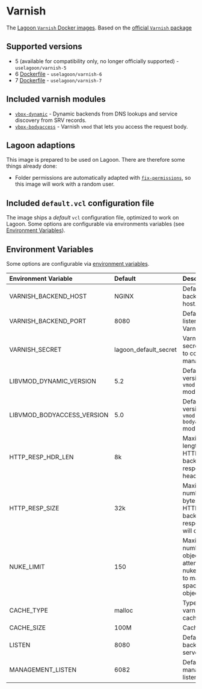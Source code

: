 # Varnish

The [Lagoon `Varnish` Docker images](https://github.com/uselagoon/lagoon-images/blob/main/images/varnish). Based on the [official `Varnish` package](https://hub.docker.com/_/varnish)

## Supported versions

* 5 \(available for compatibility only, no longer officially supported\) - `uselagoon/varnish-5`
* 6 [Dockerfile](https://github.com/uselagoon/lagoon-images/blob/main/images/varnish/6.Dockerfile) - `uselagoon/varnish-6`
* 7 [Dockerfile](https://github.com/uselagoon/lagoon-images/blob/main/images/varnish/7.Dockerfile) - `uselagoon/varnish-7`

## Included varnish modules

* [`vbox-dynamic`](https://github.com/nigoroll/libvmod-dynamic) - Dynamic backends from DNS lookups and service discovery from SRV records.
* [`vbox-bodyaccess`](https://github.com/aondio/libvmod-bodyaccess) - Varnish `vmod` that lets you access the request body.

## Lagoon adaptions

This image is prepared to be used on Lagoon. There are therefore some things already done:

* Folder permissions are automatically adapted with [`fix-permissions`](https://github.com/uselagoon/lagoon-images/blob/main/images/commons/fix-permissions), so this image will work with a random user.

## Included `default.vcl` configuration file

The image ships a _default_ `vcl` configuration file, optimized to work on Lagoon. Some options are configurable via environments variables \(see [Environment Variables](./#environment-variables)\).

## Environment Variables

Some options are configurable via [environment
variables](../concepts-advanced/environment-variables.md).

| Environment Variable       | Default               | Description                                                                             |
| :------------------------- | :-------------------- | :-------------------------------------------------------------------------------------- |
| VARNISH_BACKEND_HOST       | NGINX                 | Default backend host.                                                                   |
| VARNISH_BACKEND_PORT       | 8080                  | Default listening Varnish port.                                                         |
| VARNISH_SECRET             | lagoon_default_secret | Varnish secret used to connect to management.                                           |
| LIBVMOD_DYNAMIC_VERSION    | 5.2                   | Default version of `vmod-dynamic` module.                                               |
| LIBVMOD_BODYACCESS_VERSION | 5.0                   | Default version of `vmod-bodyaccess` module.                                            |
| HTTP_RESP_HDR_LEN          | 8k                    | Maximum length of any HTTP backend response header.                                     |
| HTTP_RESP_SIZE             | 32k                   | Maximum number of bytes of HTTP backend response we will deal with.                     |
| NUKE_LIMIT                 | 150                   | Maximum number of objects we attempt to nuke in order to make space for an object body. |
| CACHE_TYPE                 | malloc                | Type of varnish cache.                                                                  |
| CACHE_SIZE                 | 100M                  | Cache size.                                                                             |
| LISTEN                     | 8080                  | Default backend server port.                                                            |
| MANAGEMENT_LISTEN          | 6082                  | Default management listening port.                                                      |
